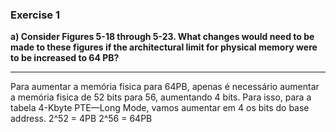 ### Exercise 1

**a) Consider Figures 5-18 through 5-23. What changes would need to be made to these figures if the architectural limit for physical memory were to be increased to 64 PB?**

----

Para aumentar a memória física para 64PB, apenas é necessário aumentar a memória 
fisica de 52 bits para 56, aumentando 4 bits. Para isso, para a tabela 4-Kbyte 
PTE—Long Mode, vamos aumentar em 4 os bits do base address.
2^52 = 4PB
2^56 = 64PB

